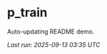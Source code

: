 # p_train

Auto-updating README demo.

<!--START_SECTION:status-->
_Last run: 2025-09-13 03:35 UTC_
<!--END_SECTION:status-->




































































































































































































































































































































































































































































































